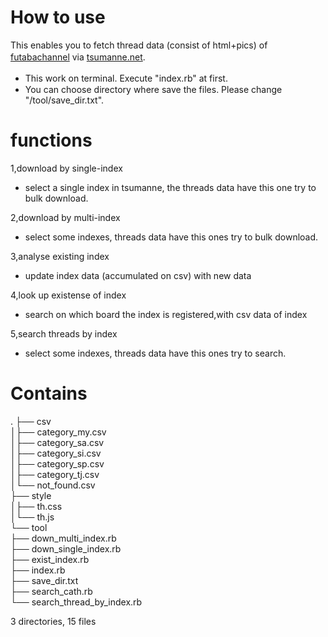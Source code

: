 # How to use
This enables you to fetch thread data (consist of html+pics) of [futabachannel](https://www.2chan.net/) via [tsumanne.net](https://tsumanne.net/).　　
- This work on terminal. Execute "index.rb" at first.　　
- You can choose directory where save the files. Please change "/tool/save_dir.txt".
# functions
1,download by single-index  
- select a single index in tsumanne, the threads data have this one try to bulk download.  

2,download by multi-index  
- select some indexes, threads data have this ones try to bulk download.  

3,analyse existing index  
- update index data (accumulated on csv) with new data  

4,look up existense of index  
- search on which board the index is registered,with csv data of index  

5,search threads by index  
- select some indexes, threads data have this ones try to search.
# Contains
.
├── csv  
│├── category_my.csv  
│├── category_sa.csv  
│├── category_si.csv  
│├── category_sp.csv  
│├── category_tj.csv  
│└── not_found.csv  
├── style  
│├── th.css  
│└── th.js  
└── tool  
 ├── down_multi_index.rb  
 ├── down_single_index.rb  
 ├── exist_index.rb  
 ├── index.rb  
 ├── save_dir.txt  
 ├── search_cath.rb  
 └── search_thread_by_index.rb  
  
3 directories, 15 files  
